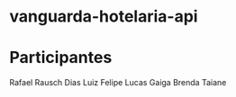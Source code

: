 # vanguarda-hotelaria-api


# Participantes
  Rafael Rausch Dias
  Luiz Felipe
  Lucas Gaiga
  Brenda Taiane